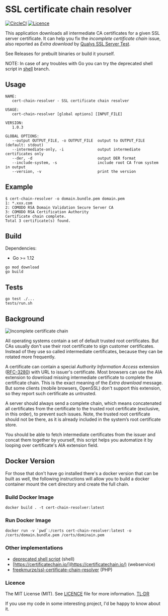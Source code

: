 # SSL certificate chain resolver

[![CircleCI](https://img.shields.io/circleci/project/zakjan/cert-chain-resolver.svg)](https://circleci.com/gh/zakjan/cert-chain-resolver)
[![Licence](https://img.shields.io/badge/licence-MIT-blue.svg)](https://tldrlegal.com/license/mit-license)

This application downloads all intermediate CA certificates for a given SSL server certificate. It can help you fix the *incomplete certificate chain* issue, also reported as *Extra download* by [Qualys SSL Server Test](https://www.ssllabs.com/ssltest/).

See Releases for prebuilt binaries or build it yourself.

NOTE: In case of any troubles with Go you can try the deprecated shell script in [shell](https://github.com/zakjan/cert-chain-resolver/tree/shell) branch.

## Usage

```
NAME:
   cert-chain-resolver - SSL certificate chain resolver

USAGE:
   cert-chain-resolver [global options] [INPUT_FILE]

VERSION:
   1.0.3

GLOBAL OPTIONS:
   --output OUTPUT_FILE, -o OUTPUT_FILE  output to OUTPUT_FILE (default: stdout)
   --intermediate-only, -i               output intermediate certificates only
   --der, -d                             output DER format
   --include-system, -s                  include root CA from system in output
   --version, -v                         print the version
```

## Example

```
$ cert-chain-resolver -o domain.bundle.pem domain.pem
1: *.xxx.com
2: COMODO RSA Domain Validation Secure Server CA
3: COMODO RSA Certification Authority
Certificate chain complete.
Total 3 certificate(s) found.
```

## Build

Dependencies:

* Go >= 1.12

```
go mod download
go build
```

## Tests

```
go test ./...
tests/run.sh
```

## Background

![Incomplete certificate chain](images/incomplete-chain.png)

All operating systems contain a set of default trusted root certificates. But CAs usually don't use their root certificate to sign customer certificates. Instead of they use so called intermediate certificates, because they can be rotated more frequently.

A certificate can contain a special *Authority Information Access* extension ([RFC-3280](http://tools.ietf.org/html/rfc3280)) with URL to issuer's certificate. Most browsers can use the AIA extension to download missing intermediate certificate to complete the certificate chain. This is the exact meaning of the *Extra download* message. But some clients (mobile browsers, OpenSSL) don't support this extension, so they report such certificate as untrusted.

A server should always send a complete chain, which means concatenated all certificates from the certificate to the trusted root certificate (exclusive, in this order), to prevent such issues. Note, the trusted root certificate should not be there, as it is already included in the system’s root certificate store.

You should be able to fetch intermediate certificates from the issuer and concat them together by yourself, this script helps you automatize it by looping over certificate's AIA extension field.

## Docker Version
For those that don't have go installed there's a docker version that can be built as well, the following instructions will allow you to build a docker container mount the cert directory and create the full chain.
### Build Docker Image
```
docker build . -t cert-chain-resolver:latest
```
### Run Docker Image
```
docker run -v `pwd`:/certs cert-chain-resolver:latest -o /certs/domain.bundle.pem /certs/dominain.pem
```
### Other implementations

* [deprecated shell script](https://github.com/zakjan/cert-chain-resolver/tree/shell) (shell)
* [https://certificatechain.io/](https://certificatechain.io/) (webservice)
* [freekmurze/ssl-certificate-chain-resolver](https://github.com/freekmurze/ssl-certificate-chain-resolver) (PHP)

### Licence

The MIT License (MIT). See [LICENCE](LICENCE) file for more information. [TL;DR](https://tldrlegal.com/license/mit-license)

If you use my code in some interesting project, I'd be happy to know about it.

